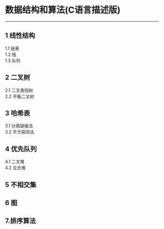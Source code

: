 # 数据结构和算法(C语言描述版)  
---

## 1 线性结构
1.1 链表  
1.2 栈   
1.3 队列  
## 2 二叉树  
2.1 二叉查找树    
2.2 平衡二叉树  
## 3 哈希表   
3.1 分离链接法  
3.2 平方探测法  
## 4 优先队列  
4.1 二叉堆  
4.2 左氏堆  
## 5 不相交集  
## 6 图  
## 7.排序算法  
